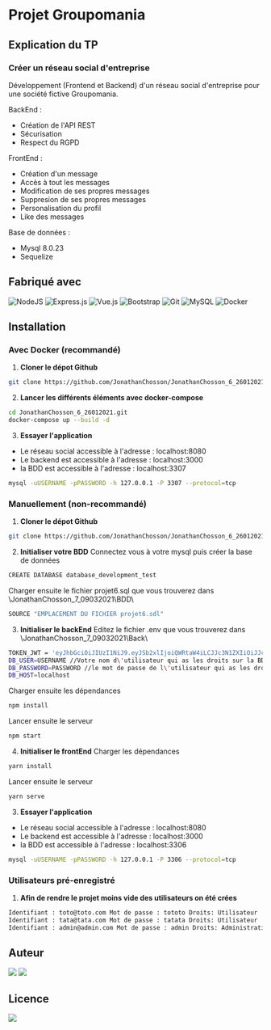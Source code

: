 # Projet Groupomania

## Explication du TP
### Créer un réseau social d'entreprise
Développement (Frontend et Backend) d'un réseau social d'entreprise pour une société fictive Groupomania.  

BackEnd :   
 - Création de l'API REST
 - Sécurisation
 - Respect du RGPD 

FrontEnd : 
- Création d'un message
- Accès à tout les messages
- Modification de ses propres messages
- Suppresion de ses propres messages
- Personalisation du profil
- Like des messages

Base de données : 
- Mysql 8.0.23
- Sequelize 

## Fabriqué avec 
<img alt="NodeJS" src="https://img.shields.io/badge/node.js%20-%2343853D.svg?&style=for-the-badge&logo=node.js&logoColor=white"/>
<img alt="Express.js" src="https://img.shields.io/badge/express.js%20-%23404d59.svg?&style=for-the-badge"/>
<img alt="Vue.js" src="https://img.shields.io/badge/vuejs%20-%2335495e.svg?&style=for-the-badge&logo=vue.js&logoColor=%234FC08D"/>
<img alt="Bootstrap" src="https://img.shields.io/badge/bootstrap%20-%23563D7C.svg?&style=for-the-badge&logo=bootstrap&logoColor=white"/>
<img alt="Git" src="https://img.shields.io/badge/git%20-%23F05033.svg?&style=for-the-badge&logo=git&logoColor=white"/>
<img alt="MySQL" src="https://img.shields.io/badge/mysql-%2300f.svg?&style=for-the-badge&logo=mysql&logoColor=white"/>
<img alt="Docker" src="https://img.shields.io/badge/docker%20-%230db7ed.svg?&style=for-the-badge&logo=docker&logoColor=white"/>


## Installation
### Avec Docker (recommandé)
1. **Cloner le dépot Github**
```bash
git clone https://github.com/JonathanChosson/JonathanChosson_6_26012021.git
```
2. **Lancer les différents éléments avec docker-compose**
```bash
cd JonathanChosson_6_26012021.git
docker-compose up --build -d
```
3. **Essayer l'application**
- Le réseau social accessible à l'adresse : localhost:8080
- Le backend est accessible à l'adresse : localhost:3000
- la BDD est accessible à l'adresse : localhost:3307
```bash
mysql -uUSERNAME -pPASSWORD -h 127.0.0.1 -P 3307 --protocol=tcp
```

### Manuellement (non-recommandé)
1. **Cloner le dépot Github**
```bash
git clone https://github.com/JonathanChosson/JonathanChosson_6_26012021.git
```
2. **Initialiser votre BDD**
Connectez vous à votre mysql puis créer la base de données
```bash
CREATE DATABASE database_development_test
```
Charger ensuite le fichier projet6.sql que vous trouverez dans \JonathanChosson_7_09032021\BDD\
```bash
SOURCE "EMPLACEMENT DU FICHIER projet6.sdl"
```
3. **Initialiser le backEnd**
Editez le fichier .env que vous trouverez dans \JonathanChosson_7_09032021\Back\
```bash
TOKEN_JWT = 'eyJhbGciOiJIUzI1NiJ9.eyJSb2xlIjoiQWRtaW4iLCJJc3N1ZXIiOiJJc3N1ZXIiLCJVc2VybmFtZSI6IkphdmFJblVzZSIsImV4cCI6MTYxMTczOTYwMSwiaWF0IjoxNjExNzM5NjAxfQ.g-hcbPqOZ5DyWdeluvb0y1_GK4nJ-dw_M4FCXqYfW7E'
DB_USER=USERNAME //Votre nom d\'utilisateur qui as les droits sur la BDD
DB_PASSWORD=PASSWORD //le mot de passe de l\'utilisateur qui as les droits
DB_HOST=localhost
```
Charger ensuite les dépendances 
```bash
npm install
```
Lancer ensuite le serveur 
```bash
npm start
```
4. **Initialiser le frontEnd**
Charger les dépendances 
```bash
yarn install
```
Lancer ensuite le serveur 
```bash
yarn serve
```
3. **Essayer l'application**
- Le réseau social accessible à l'adresse : localhost:8080
- Le backend est accessible à l'adresse : localhost:3000
- la BDD est accessible à l'adresse : localhost:3306
```bash
mysql -uUSERNAME -pPASSWORD -h 127.0.0.1 -P 3306 --protocol=tcp
```

### Utilisateurs pré-enregistré
1. **Afin de rendre le projet moins vide des utilisateurs on été crées**
```bash
Identifiant : toto@toto.com Mot de passe : tototo Droits: Utilisateur
Identifiant : tata@tata.com Mot de passe : tatata Droits: Utilisateur
Identifiant : admin@admin.com Mot de passe : admin Droits: Administration
```
## Auteur
<img src='https://img.shields.io/badge/Autor-Chosson Jonathan-blue' />
<img src="https://img.shields.io/github/followers/JonathanChosson.svg?style=social&label=Follow&maxAge=2592000" />

## Licence 
<img src='https://forthebadge.com/images/badges/open-source.svg' />
